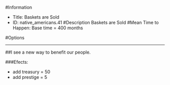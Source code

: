 #Information
 - Title: Baskets are Sold
 - ID: native_americans.41
#Description
Baskets are Sold
#Mean Time to Happen:
Base time = 400 months

#Options

___
##I see a new way to benefit our people.

###Efects:<ul><li>add treasury = 50</li><li>add prestige = 5</li></ul>
